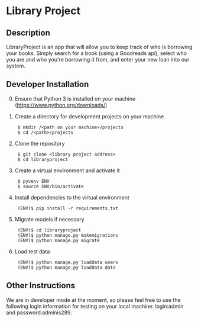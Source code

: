 Library Project
======

Description
----------------------
LibraryProject is an app that will allow you to keep track of who is borrowing your books.  Simply search for a book (using a Goodreads api), select who you are and who you're borrowing it from, and enter your new loan into our system.


Developer Installation
----------------------

0. Ensure that Python 3 is installed on your machine (https://www.python.org/downloads/)

1. Create a directory for development projects on your machine

        $ mkdir /<path on your machine>/projects
        $ cd /<path>/projects

2. Clone the repository

        $ git clone <library project address>
        $ cd libraryproject

3. Create a virtual environment and activate it

        $ pyvenv ENV
        $ source ENV/bin/activate

4. Install dependencies to the virtual environment

        (ENV)$ pip install -r requirements.txt
        
5. Migrate models if necessary
        
        (ENV)$ cd libraryproject
        (ENV)$ python manage.py makemigrations
        (ENV)$ python manage.py migrate
  
6. Load test data

        (ENV)$ python manage.py loaddata users
        (ENV)$ python manage.py loaddata data
        
Other Instructions
----------------------

We are in developer mode at the moment, so please feel free to use the following login information for testing on your local machine:  login:admin and password:adminis289. 
